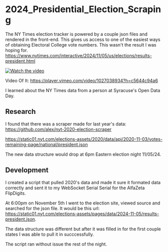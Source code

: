 # 2024_Presidential_Election_Scraping

The NY Times election tracker is powered by a couple json files and rendered in the front-end. This gives us access to one of the easiest ways of obtaining Electoral College vote numbers. This wasn't the result I was hoping for. 
https://www.nytimes.com/interactive/2024/11/05/us/elections/results-president.html

[![Watch the video](https://repository-images.githubusercontent.com/882895679/e547371e-ab09-45be-a7a9-04646985e6f1)](https://vimeo.com/1027074047)

Video Of It: https://player.vimeo.com/video/1027038934?h=c5644c94a6

I learned about the NY Times data from a person at Syracuse's Open Data Day. 

## Research

I found that there was a scraper made for last year's data: https://github.com/alex/nyt-2020-election-scraper

https://static01.nyt.com/elections-assets/2020/data/api/2020-11-03/votes-remaining-page/national/president.json

The new data structure would drop at 6pm Eastern election night 11/05/24. 

## Development

I created a script that pulled 2020's data and made it sure it formated data correctly and sent it to my WebSocket Serial Serial for the AlfaZeta FlipDigits. 

At 6:00pm on November 5th I went to the election site, viewed source and searched for the json file. It would be this url: https://static01.nyt.com/elections-assets/pages/data/2024-11-05/results-president.json. 

The data structure was different but after it was filled in for the first couple states I was able to pull it in succcessfully. 

The script ran without issue the rest of the night. 




